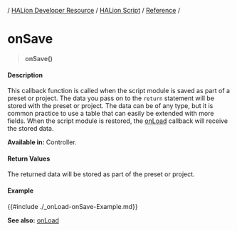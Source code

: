 / [HALion Developer Resource](../../HALion-Developer-Resource.md) / [HALion Script](./HALion-Script.md) / [Reference](./Reference.md) /

# onSave

>**onSave()**

#### Description

This callback function is called when the script module is saved as part of a preset or project. The data you pass on to the ``return`` statement will be stored with the preset or project. The data can be of any type, but it is common practice to use a table that can easily be extended with more fields. When the script module is restored, the [onLoad](./onLoad.md) callback will receive the stored data.

**Available in:** Controller.

#### Return Values

The returned data will be stored as part of the preset or project.

#### Example

{{#include ./_onLoad-onSave-Example.md}}

**See also:** [onLoad](./onLoad.md)